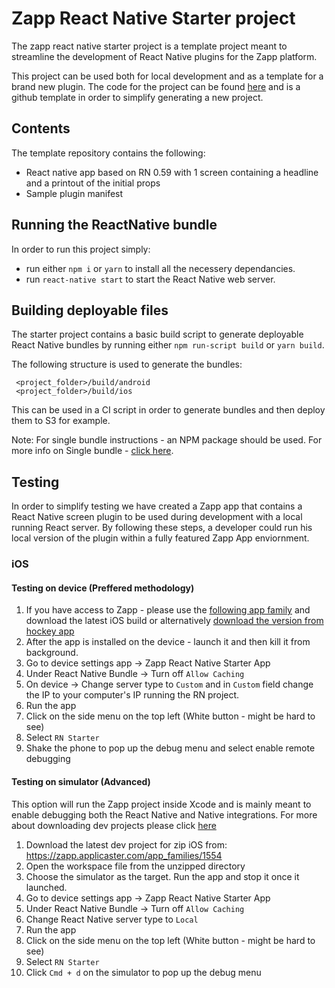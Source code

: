 # Zapp React Native Starter project
The zapp react native starter project is a template project meant to streamline the development of React Native plugins for the Zapp platform.

This project can be used both for local development and as a template for a brand new plugin.
The code for the project can be found [here](https://github.com/applicaster/Zapp-ReactNative-Starter) and is a github template in order to simplify generating a new project.

## Contents
The template repository contains the following:
* React native app based on RN 0.59 with 1 screen containing a headline and a printout of the initial props
* Sample plugin manifest

## Running the ReactNative bundle
In order to run this project simply:
* run either `npm i` or `yarn` to install all the necessery dependancies.
* run `react-native start` to start the React Native web server.

## Building deployable files
The starter project contains a basic build script to generate deployable React Native bundles by running either `npm run-script build` or `yarn build`.

The following structure is used to generate the bundles:
```
 <project_folder>/build/android
 <project_folder>/build/ios
```

This can be used in a CI script in order to generate bundles and then deploy them to S3 for example.

Note: For single bundle instructions - an NPM package should be used. For more info on Single bundle - [click here](/plugins/android/single-bundle.md).

## Testing
In order to simplify testing we have created a Zapp app that contains a React Native screen plugin to be used during development with a local running React server.
By following these steps, a developer could run his local version of the plugin within a fully featured Zapp App enviornment.

### iOS

#### Testing on device (Preffered methodology)

1. If you have access to Zapp - please use the [following app family](https://zapp.applicaster.com/app_families/1554) and download the latest iOS build or alternatively [download the version from hockey app](https://rink.hockeyapp.net/apps/e96cb5f66bb34ad99e0d10bdf2637ce0)
2. After the app is installed on the device - launch it and then kill it from background.
3. Go to device settings app -> Zapp React Native Starter App
4. Under React Native Bundle -> Turn off `Allow Caching`
5. On device -> Change server type to `Custom` and in `Custom` field change the IP to your computer's IP running the RN project.
6. Run the app
7. Click on the side menu on the top left (White button - might be hard to see)
8. Select `RN Starter`
9. Shake the phone to pop up the debug menu and select enable remote debugging

#### Testing on simulator (Advanced)

This option will run the Zapp project inside Xcode and is mainly meant to enable debugging both the React Native and Native integrations.
For more about downloading dev projects please click [here](/getting-started/download-development-project.md)

1. Download the latest dev project for zip iOS from: https://zapp.applicaster.com/app_families/1554
2. Open the workspace file from the unzipped directory
3. Choose the simulator as the target. Run the app and stop it once it launched.
4. Go to device settings app -> Zapp React Native Starter App
5. Under React Native Bundle -> Turn off `Allow Caching`
6. Change React Native server type to `Local`
7. Run the app
8. Click on the side menu on the top left (White button - might be hard to see)
9. Select `RN Starter`
10. Click `Cmd + d` on the simulator to pop up the debug menu